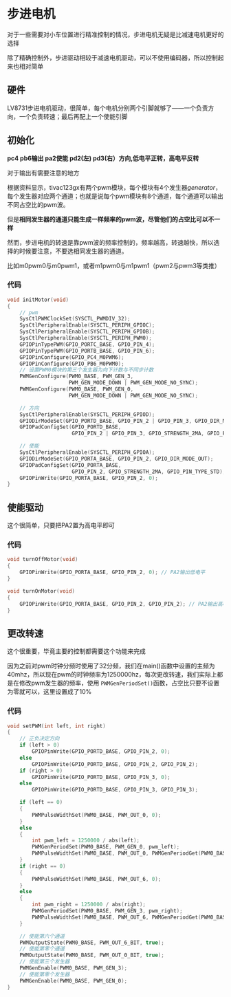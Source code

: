 # 步进电机

对于一些需要对小车位置进行精准控制的情况，步进电机无疑是比减速电机更好的选择

除了精确控制外，步进驱动相较于减速电机驱动，可以不使用编码器，所以控制起来也相对简单

## 硬件

LV8731步进电机驱动，很简单，每个电机分别两个引脚就够了——一个负责方向，一个负责转速；最后再配上一个使能引脚

## 初始化

**pc4 pb6输出 pa2使能 pd2(左) pd3(右）方向,低电平正转，高电平反转**

对于输出有需要注意的地方

根据资料显示，tivac123gx有两个pwm模块，每个模块有4个发生器*generator*，每个发生器对应两个通道；也就是说每个pwm模块有8个通道，每个通道可以输出不同占空比的pwm波。

但是**相同发生器的通道只能生成一样频率的pwm波，尽管他们的占空比可以不一样**

然而，步进电机的转速是靠pwm波的频率控制的，频率越高，转速越快，所以选择的时候要注意，不要选相同发生器的通道。

比如m0pwm0与m0pwm1，或者m1pwm0与m1pwm1（pwm2与pwm3等类推）

### 代码

```c
void initMotor(void)
{
    // pwm
    SysCtlPWMClockSet(SYSCTL_PWMDIV_32);
    SysCtlPeripheralEnable(SYSCTL_PERIPH_GPIOC);
    SysCtlPeripheralEnable(SYSCTL_PERIPH_GPIOB);
    SysCtlPeripheralEnable(SYSCTL_PERIPH_PWM0);
    GPIOPinTypePWM(GPIO_PORTC_BASE, GPIO_PIN_4);
    GPIOPinTypePWM(GPIO_PORTB_BASE, GPIO_PIN_6);
    GPIOPinConfigure(GPIO_PC4_M0PWM6);
    GPIOPinConfigure(GPIO_PB6_M0PWM0);
    // 设置PWM0模块的第三个发生器为向下计数与不同步计数
    PWMGenConfigure(PWM0_BASE, PWM_GEN_3,
                    PWM_GEN_MODE_DOWN | PWM_GEN_MODE_NO_SYNC);
    PWMGenConfigure(PWM0_BASE, PWM_GEN_0,
                    PWM_GEN_MODE_DOWN | PWM_GEN_MODE_NO_SYNC);

    // 方向
    SysCtlPeripheralEnable(SYSCTL_PERIPH_GPIOD);
    GPIODirModeSet(GPIO_PORTD_BASE, GPIO_PIN_2 | GPIO_PIN_3, GPIO_DIR_MODE_OUT);
    GPIOPadConfigSet(GPIO_PORTD_BASE,
                     GPIO_PIN_2 | GPIO_PIN_3, GPIO_STRENGTH_2MA, GPIO_PIN_TYPE_STD); // 推挽输出

    // 使能
    SysCtlPeripheralEnable(SYSCTL_PERIPH_GPIOA);
    GPIODirModeSet(GPIO_PORTA_BASE, GPIO_PIN_2, GPIO_DIR_MODE_OUT);
    GPIOPadConfigSet(GPIO_PORTA_BASE,
                     GPIO_PIN_2, GPIO_STRENGTH_2MA, GPIO_PIN_TYPE_STD); // 推挽输出
    GPIOPinWrite(GPIO_PORTA_BASE, GPIO_PIN_2, 0);                       // PA2输出低电平
}
```

## 使能驱动

这个很简单，只要把PA2置为高电平即可

### 代码

```c
void turnOffMotor(void)
{
    GPIOPinWrite(GPIO_PORTA_BASE, GPIO_PIN_2, 0); // PA2输出低电平
}
```

```c
void turnOnMotor(void)
{
    GPIOPinWrite(GPIO_PORTA_BASE, GPIO_PIN_2, GPIO_PIN_2); // PA2输出高电平
}

```

## 更改转速

这个很重要，毕竟主要的控制都需要这个功能来完成

因为之前对pwm时钟分频时使用了32分频，我们在main()函数中设置的主频为40mhz，所以现在pwm的时钟频率为1250000hz，每次更改转速，我们实际上都是在修改pwm发生器的频率，使用 `PWMGenPeriodSet()`函数，占空比只要不设置为零就可以，这里设置成了10%

### 代码

```c
void setPWM(int left, int right)
{
    // 正负决定方向
    if (left > 0)
        GPIOPinWrite(GPIO_PORTD_BASE, GPIO_PIN_2, 0);
    else
        GPIOPinWrite(GPIO_PORTD_BASE, GPIO_PIN_2, GPIO_PIN_2);
    if (right > 0)
        GPIOPinWrite(GPIO_PORTD_BASE, GPIO_PIN_3, 0);
    else
        GPIOPinWrite(GPIO_PORTD_BASE, GPIO_PIN_3, GPIO_PIN_3);

    if (left == 0)
    {
        PWMPulseWidthSet(PWM0_BASE, PWM_OUT_0, 0);
    }
    else
    {
        int pwm_left = 1250000 / abs(left);
        PWMGenPeriodSet(PWM0_BASE, PWM_GEN_0, pwm_left);
        PWMPulseWidthSet(PWM0_BASE, PWM_OUT_0, PWMGenPeriodGet(PWM0_BASE, PWM_GEN_0) * 0.1 - 1);
    }
    if (right == 0)
    {
        PWMPulseWidthSet(PWM0_BASE, PWM_OUT_6, 0);
    }
    else
    {
        int pwm_right = 1250000 / abs(right);
        PWMGenPeriodSet(PWM0_BASE, PWM_GEN_3, pwm_right);
        PWMPulseWidthSet(PWM0_BASE, PWM_OUT_6, PWMGenPeriodGet(PWM0_BASE, PWM_GEN_3) * 0.1 - 1);
    }

    // 使能第六个通道
    PWMOutputState(PWM0_BASE, PWM_OUT_6_BIT, true);
    // 使能第零个通道
    PWMOutputState(PWM0_BASE, PWM_OUT_0_BIT, true);
    // 使能第三个发生器
    PWMGenEnable(PWM0_BASE, PWM_GEN_3);
    // 使能第零个发生器
    PWMGenEnable(PWM0_BASE, PWM_GEN_0);
}

```
